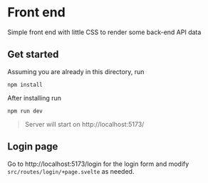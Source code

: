 # Front end

Simple front end with little CSS to render some back-end API data

## Get started

Assuming you are already in this directory, run

```
npm install
```

After installing run

```
npm run dev
```

> Server will start on http://localhost:5173/

## Login page

Go to http://localhost:5173/login for the login form and modify `src/routes/login/+page.svelte` as needed.
